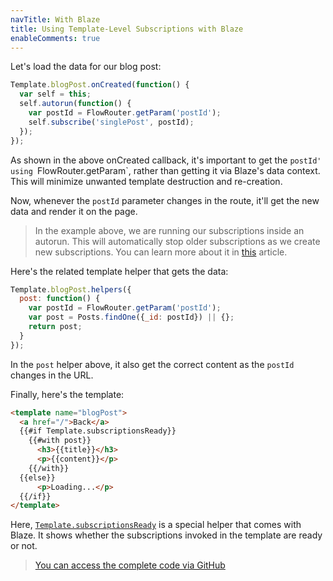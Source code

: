 ```yaml
---
navTitle: With Blaze
title: Using Template-Level Subscriptions with Blaze
enableComments: true
---
```


Let's load the data for our blog post:

~~~js
Template.blogPost.onCreated(function() {
  var self = this;
  self.autorun(function() {
    var postId = FlowRouter.getParam('postId');
    self.subscribe('singlePost', postId);  
  });
});
~~~

As shown in the above onCreated callback, it's important to get the `postId' using `FlowRouter.getParam`, rather than getting it via Blaze's data context. This will minimize unwanted template destruction and re-creation.

Now, whenever the `postId` parameter changes in the route, it'll get the new data and render it on the page.

> In the example above, we are running our subscriptions inside an autorun. This will automatically stop older subscriptions as we create new subscriptions. You can learn more about it in [this](https://meteorhacks.com/subscriptions-manager-is-here#why-subscriptions-manager) article.

Here's the related template helper that gets the data:

~~~js
Template.blogPost.helpers({
  post: function() {
    var postId = FlowRouter.getParam('postId');
    var post = Posts.findOne({_id: postId}) || {};
    return post;
  }
});
~~~

In the `post` helper above, it also get the correct content as the `postId` changes in the URL.

Finally, here's the template:

~~~html
<template name="blogPost">
  <a href="/">Back</a>
  {{#if Template.subscriptionsReady}}
    {{#with post}}
      <h3>{{title}}</h3>
      <p>{{content}}</p>
    {{/with}}
  {{else}}
      <p>Loading...</p>
  {{/if}}
</template>
~~~

Here, [`Template.subscriptionsReady`](http://docs.meteor.com/#/full/Blaze-TemplateInstance-subscriptionsReady) is a special helper that comes with Blaze. It shows whether the subscriptions invoked in the template are ready or not.

> [You can access the complete code via GitHub](https://github.com/flow-examples/flow-router-guide-example/tree/with-blaze-subdata)